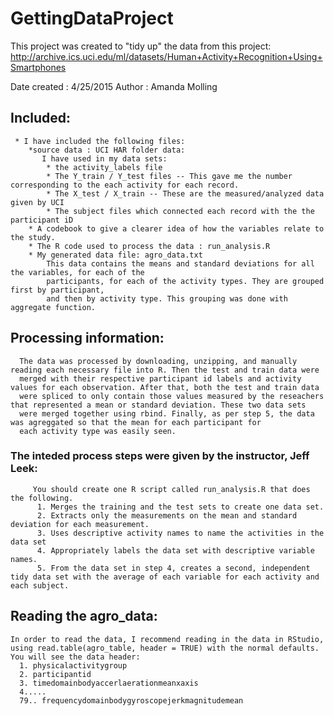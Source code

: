 # GettingDataProject

This project was created to "tidy up" the data from this project: 
http://archive.ics.uci.edu/ml/datasets/Human+Activity+Recognition+Using+Smartphones

Date created : 4/25/2015
Author : Amanda Molling
## Included:
     * I have included the following files: 
        *source data : UCI HAR folder data:
           I have used in my data sets:
            * the activity_labels file
            * The Y_train / Y_test files -- This gave me the number corresponding to the each activity for each record.
            * The X_test / X_train -- These are the measured/analyzed data given by UCI
            * The subject files which connected each record with the the participant iD
        * A codebook to give a clearer idea of how the variables relate to the study.
        * The R code used to process the data : run_analysis.R
        * My generated data file: agro_data.txt
            This data contains the means and standard deviations for all the variables, for each of the 
            participants, for each of the activity types. They are grouped first by participant, 
            and then by activity type. This grouping was done with aggregate function.
            
## Processing information:
      The data was processed by downloading, unzipping, and manually reading each necessary file into R. Then the test and train data were 
      merged with their respective participant id labels and activity values for each observation. After that, both the test and train data
      were spliced to only contain those values measured by the reseachers that represented a mean or standard deviation. These two data sets
      were merged together using rbind. Finally, as per step 5, the data was agreggated so that the mean for each participant for 
      each activity type was easily seen.
### The inteded process steps were given by the instructor, Jeff Leek:
         You should create one R script called run_analysis.R that does the following. 
          1. Merges the training and the test sets to create one data set.
          2. Extracts only the measurements on the mean and standard deviation for each measurement. 
          3. Uses descriptive activity names to name the activities in the data set
          4. Appropriately labels the data set with descriptive variable names. 
          5. From the data set in step 4, creates a second, independent tidy data set with the average of each variable for each activity and each subject.
  
## Reading the agro_data:
    In order to read the data, I recommend reading in the data in RStudio, using read.table(agro_table, header = TRUE) with the normal defaults. 
    You will see the data header:
      1. physicalactivitygroup
      2. participantid
      3. timedomainbodyaccerlaerationmeanxaxis
      4.....
      79.. frequencydomainbodygyroscopejerkmagnitudemean
      
      
      
